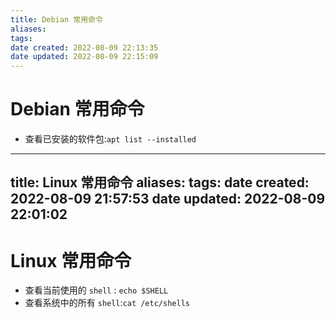 ```yaml
---
title: Debian 常用命令
aliases: 
tags: 
date created: 2022-08-09 22:13:35
date updated: 2022-08-09 22:15:09
---
```


# Debian 常用命令

- 查看已安装的软件包:`apt list --installed`


---
title: Linux 常用命令
aliases: 
tags: 
date created: 2022-08-09 21:57:53
date updated: 2022-08-09 22:01:02
---

# Linux 常用命令

- 查看当前使用的 `shell` : `echo $SHELL`
- 查看系统中的所有 `shell`:`cat /etc/shells`